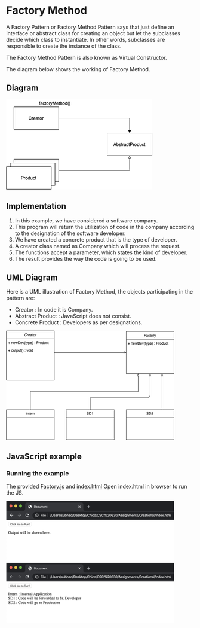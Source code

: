 # Factory Method

A Factory Pattern or Factory Method Pattern says that just define an interface or abstract class for creating an object but let the subclasses decide which class to instantiate. In other words, subclasses are responsible to create the instance of the class.

The Factory Method Pattern is also known as Virtual Constructor.

The diagram below shows the working of Factory Method.

## Diagram

![Diagram explaining working of Factory Method](working.png "Diagram of Factory Method")

## Implementation

1. In this example, we have considered a software company.
2. This program will return the utilization of code in the company according to the designation of the software developer.
3. We have created a concrete product that is the type of developer.
4. A creator class named as Company which will process the request.
5. The functions accept a parameter, which states the kind of developer.
6. The result provides the way the code is going to be used.

## UML Diagram 
Here is a UML illustration of Factory Method, the objects participating in the pattern are:

- Creator : In code it is Company.
- Abstract Product : JavaScript does not consist.
- Concrete Product : Developers as per designations.

<img src="uml.png" width="450">


## JavaScript example


### Running the example

The provided [Factory.js](Factory.js) and [index.html](index.html) 
Open index.html in browser to run the JS.

<img src="S1.png" width="450">

<img src="S2.png" width="450">




